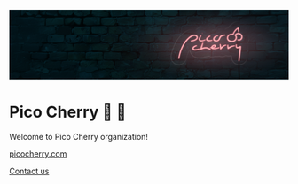 ![Pico Cherry Logo](../Cover.png)

# Pico Cherry 🤏 🍒

Welcome to Pico Cherry organization!

[picocherry.com](https://picocherry.com)

[Contact us](mailto:hi@picocherry.com)
